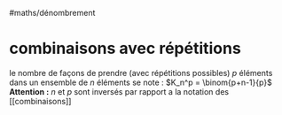 #maths/dénombrement
# combinaisons avec répétitions
le nombre de façons de prendre (avec répétitions possibles) $p$ éléments dans un ensemble de $n$ éléments se note :
$K_n^p = \binom{p+n-1}{p}$
**Attention :** $n$ et $p$ sont inversés par rapport a la notation des [[combinaisons]]

